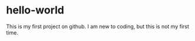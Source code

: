# hello-world
This is my first project on github.
I am new to coding, but this is not my first time.
